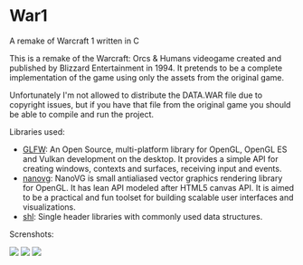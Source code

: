 # War1

A remake of Warcraft 1 written in C

This is a remake of the Warcraft: Orcs & Humans videogame created and published by Blizzard Entertainment in 1994. It pretends to be a complete implementation of the game using only the assets from the original game. 

Unfortunately I'm not allowed to distribute the DATA.WAR file due to copyright issues, but if you have that file from the original game you should be able to compile and run the project.

Libraries used:

* [GLFW](https://www.glfw.org/): An Open Source, multi-platform library for OpenGL, OpenGL ES and Vulkan development on the desktop. It provides a simple API for creating windows, contexts and surfaces, receiving input and events.
* [nanovg](https://github.com/memononen/nanovg): NanoVG is small antialiased vector graphics rendering library for OpenGL. It has lean API modeled after HTML5 canvas API. It is aimed to be a practical and fun toolset for building scalable user interfaces and visualizations.
* [shl](https://github.com/acoto87/shl): Single header libraries with commonly used data structures.

Screnshots:

![](https://github.com/acoto87/war1/blob/master/pics/GIF14.gif)
![](https://github.com/acoto87/war1/blob/master/pics/GIF30.gif)
![](https://github.com/acoto87/war1/blob/master/pics/GIF32.gif)